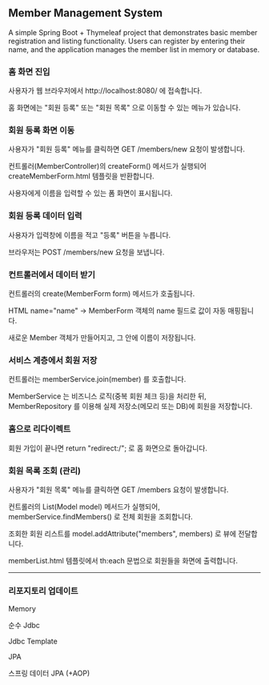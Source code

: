 ## Member Management System

A simple Spring Boot + Thymeleaf project that demonstrates basic member registration and listing functionality.
Users can register by entering their name, and the application manages the member list in memory or database.

### 홈 화면 진입

사용자가 웹 브라우저에서 http://localhost:8080/ 에 접속합니다.

홈 화면에는 "회원 등록" 또는 "회원 목록" 으로 이동할 수 있는 메뉴가 있습니다.

### 회원 등록 화면 이동

사용자가 "회원 등록" 메뉴를 클릭하면 GET /members/new 요청이 발생합니다.

컨트롤러(MemberController)의 createForm() 메서드가 실행되어 createMemberForm.html 템플릿을 반환합니다.

사용자에게 이름을 입력할 수 있는 폼 화면이 표시됩니다.

### 회원 등록 데이터 입력

사용자가 입력창에 이름을 적고 "등록" 버튼을 누릅니다.

브라우저는 POST /members/new 요청을 보냅니다.


### 컨트롤러에서 데이터 받기

컨트롤러의 create(MemberForm form) 메서드가 호출됩니다.

HTML name="name" → MemberForm 객체의 name 필드로 값이 자동 매핑됩니다.

새로운 Member 객체가 만들어지고, 그 안에 이름이 저장됩니다.

### 서비스 계층에서 회원 저장

컨트롤러는 memberService.join(member) 를 호출합니다.

MemberService 는 비즈니스 로직(중복 회원 체크 등)을 처리한 뒤, MemberRepository 를 이용해 실제 저장소(메모리 또는 DB)에 회원을 저장합니다.

### 홈으로 리다이렉트

회원 가입이 끝나면 return "redirect:/"; 로 홈 화면으로 돌아갑니다.

### 회원 목록 조회 (관리)

사용자가 "회원 목록" 메뉴를 클릭하면
GET /members 요청이 발생합니다.

컨트롤러의 List(Model model) 메서드가 실행되어, memberService.findMembers() 로 전체 회원을 조회합니다.

조회한 회원 리스트를 model.addAttribute("members", members) 로 뷰에 전달합니다.

memberList.html 템플릿에서 th:each 문법으로 회원들을 화면에 출력합니다.

---

### 리포지토리 업데이트

Memory

순수 Jdbc

Jdbc Template

JPA

스프링 데이터 JPA (+AOP)
